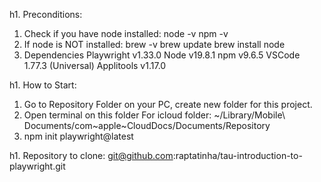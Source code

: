 h1. Preconditions:

1. Check if you have node installed:
    node -v
    npm -v        
2. If node is NOT installed:
    brew -v
    brew update
    brew install node
3. Dependencies
    Playwright v1.33.0
    Node v19.8.1
    npm v9.6.5
    VSCode 1.77.3 (Universal)
    Applitools v1.17.0

h1. How to Start:

1. Go to Repository Folder on your PC, create new folder for this project.
2. Open terminal on this folder 
    For icloud folder:  ~/Library/Mobile\ Documents/com~apple~CloudDocs/Documents/Repository
3. npm init playwright@latest

h1. Repository to clone:
git@github.com:raptatinha/tau-introduction-to-playwright.git